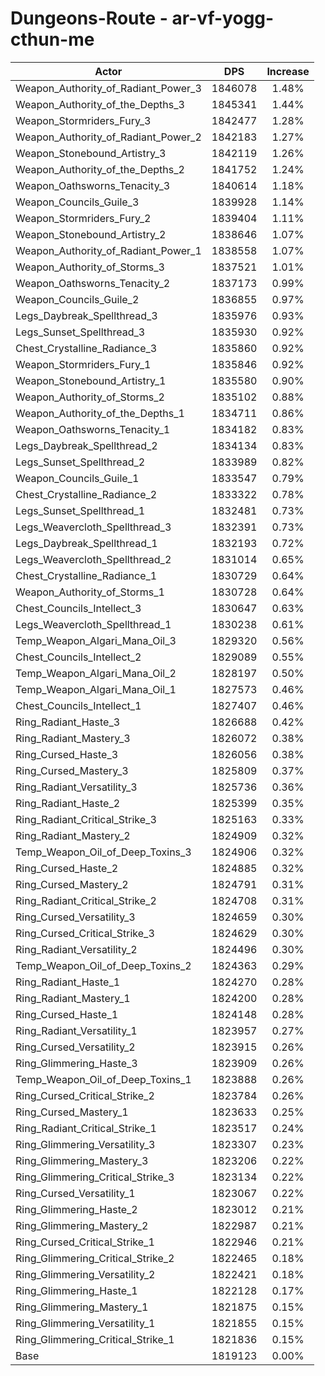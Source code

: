 # Dungeons-Route - ar-vf-yogg-cthun-me
| Actor | DPS | Increase |
|---|:---:|:---:|
|Weapon_Authority_of_Radiant_Power_3|1846078|1.48%|
|Weapon_Authority_of_the_Depths_3|1845341|1.44%|
|Weapon_Stormriders_Fury_3|1842477|1.28%|
|Weapon_Authority_of_Radiant_Power_2|1842183|1.27%|
|Weapon_Stonebound_Artistry_3|1842119|1.26%|
|Weapon_Authority_of_the_Depths_2|1841752|1.24%|
|Weapon_Oathsworns_Tenacity_3|1840614|1.18%|
|Weapon_Councils_Guile_3|1839928|1.14%|
|Weapon_Stormriders_Fury_2|1839404|1.11%|
|Weapon_Stonebound_Artistry_2|1838646|1.07%|
|Weapon_Authority_of_Radiant_Power_1|1838558|1.07%|
|Weapon_Authority_of_Storms_3|1837521|1.01%|
|Weapon_Oathsworns_Tenacity_2|1837173|0.99%|
|Weapon_Councils_Guile_2|1836855|0.97%|
|Legs_Daybreak_Spellthread_3|1835976|0.93%|
|Legs_Sunset_Spellthread_3|1835930|0.92%|
|Chest_Crystalline_Radiance_3|1835860|0.92%|
|Weapon_Stormriders_Fury_1|1835846|0.92%|
|Weapon_Stonebound_Artistry_1|1835580|0.90%|
|Weapon_Authority_of_Storms_2|1835102|0.88%|
|Weapon_Authority_of_the_Depths_1|1834711|0.86%|
|Weapon_Oathsworns_Tenacity_1|1834182|0.83%|
|Legs_Daybreak_Spellthread_2|1834134|0.83%|
|Legs_Sunset_Spellthread_2|1833989|0.82%|
|Weapon_Councils_Guile_1|1833547|0.79%|
|Chest_Crystalline_Radiance_2|1833322|0.78%|
|Legs_Sunset_Spellthread_1|1832481|0.73%|
|Legs_Weavercloth_Spellthread_3|1832391|0.73%|
|Legs_Daybreak_Spellthread_1|1832193|0.72%|
|Legs_Weavercloth_Spellthread_2|1831014|0.65%|
|Chest_Crystalline_Radiance_1|1830729|0.64%|
|Weapon_Authority_of_Storms_1|1830728|0.64%|
|Chest_Councils_Intellect_3|1830647|0.63%|
|Legs_Weavercloth_Spellthread_1|1830238|0.61%|
|Temp_Weapon_Algari_Mana_Oil_3|1829320|0.56%|
|Chest_Councils_Intellect_2|1829089|0.55%|
|Temp_Weapon_Algari_Mana_Oil_2|1828197|0.50%|
|Temp_Weapon_Algari_Mana_Oil_1|1827573|0.46%|
|Chest_Councils_Intellect_1|1827407|0.46%|
|Ring_Radiant_Haste_3|1826688|0.42%|
|Ring_Radiant_Mastery_3|1826072|0.38%|
|Ring_Cursed_Haste_3|1826056|0.38%|
|Ring_Cursed_Mastery_3|1825809|0.37%|
|Ring_Radiant_Versatility_3|1825736|0.36%|
|Ring_Radiant_Haste_2|1825399|0.35%|
|Ring_Radiant_Critical_Strike_3|1825163|0.33%|
|Ring_Radiant_Mastery_2|1824909|0.32%|
|Temp_Weapon_Oil_of_Deep_Toxins_3|1824906|0.32%|
|Ring_Cursed_Haste_2|1824885|0.32%|
|Ring_Cursed_Mastery_2|1824791|0.31%|
|Ring_Radiant_Critical_Strike_2|1824708|0.31%|
|Ring_Cursed_Versatility_3|1824659|0.30%|
|Ring_Cursed_Critical_Strike_3|1824629|0.30%|
|Ring_Radiant_Versatility_2|1824496|0.30%|
|Temp_Weapon_Oil_of_Deep_Toxins_2|1824363|0.29%|
|Ring_Radiant_Haste_1|1824270|0.28%|
|Ring_Radiant_Mastery_1|1824200|0.28%|
|Ring_Cursed_Haste_1|1824148|0.28%|
|Ring_Radiant_Versatility_1|1823957|0.27%|
|Ring_Cursed_Versatility_2|1823915|0.26%|
|Ring_Glimmering_Haste_3|1823909|0.26%|
|Temp_Weapon_Oil_of_Deep_Toxins_1|1823888|0.26%|
|Ring_Cursed_Critical_Strike_2|1823784|0.26%|
|Ring_Cursed_Mastery_1|1823633|0.25%|
|Ring_Radiant_Critical_Strike_1|1823517|0.24%|
|Ring_Glimmering_Versatility_3|1823307|0.23%|
|Ring_Glimmering_Mastery_3|1823206|0.22%|
|Ring_Glimmering_Critical_Strike_3|1823134|0.22%|
|Ring_Cursed_Versatility_1|1823067|0.22%|
|Ring_Glimmering_Haste_2|1823012|0.21%|
|Ring_Glimmering_Mastery_2|1822987|0.21%|
|Ring_Cursed_Critical_Strike_1|1822946|0.21%|
|Ring_Glimmering_Critical_Strike_2|1822465|0.18%|
|Ring_Glimmering_Versatility_2|1822421|0.18%|
|Ring_Glimmering_Haste_1|1822128|0.17%|
|Ring_Glimmering_Mastery_1|1821875|0.15%|
|Ring_Glimmering_Versatility_1|1821855|0.15%|
|Ring_Glimmering_Critical_Strike_1|1821836|0.15%|
|Base|1819123|0.00%|

